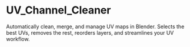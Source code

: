 # UV_Channel_Cleaner
Automatically clean, merge, and manage UV maps in Blender. Selects the best UVs, removes the rest, reorders layers, and streamlines your UV workflow.
